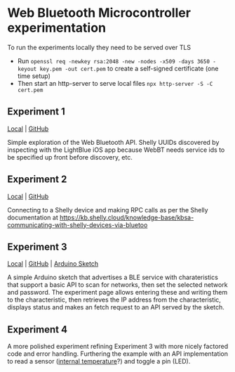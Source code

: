 Web Bluetooth Microcontroller experimentation
=================================

To run the experiments locally they need to be served over TLS

* Run `openssl req -newkey rsa:2048 -new -nodes -x509 -days 3650 -keyout key.pem -out cert.pem` to create a self-signed certificate (one time setup)
* Then start an http-server to serve local files `npx http-server -S -C cert.pem`

Experiment 1
------------
[Local](https://127.0.0.1:8080/experiment1.html) | [GitHub](https://darranshepherd.co.uk/WebBTuC/experiment1.html) 

Simple exploration of the Web Bluetooth API. Shelly UUIDs discovered by inspecting with the LightBlue iOS app because WebBT needs service ids to be specified up front before discovery, etc.

Experiment 2
------------
[Local](https://127.0.0.1:8080/experiment2.html) | [GitHub](https://darranshepherd.co.uk/WebBTuC/experiment2.html) 

Connecting to a Shelly device and making RPC calls as per the Shelly documentation at https://kb.shelly.cloud/knowledge-base/kbsa-communicating-with-shelly-devices-via-bluetoo

Experiment 3
------------
[Local](https://127.0.0.1:8080/experiment3.html) | [GitHub](https://darranshepherd.co.uk/WebBTuC/experiment3.html) | [Arduino Sketch](https://github.com/DarranShepherd/WebBTuC/blob/main/experiment3/experiment3.ino)

A simple Arduino sketch that advertises a BLE service with charateristics that support a basic API to scan for networks, then set the selected network and password. The experiment page allows entering these and writing them to the characteristic, then retrieves the IP address from the characteristic, displays status and makes an fetch request to an API served by the sketch.

Experiment 4
------------
A more polished experiment refining Experiment 3 with more nicely factored code and error handling. Furthering the example with an API implementation to read a sensor ([internal temperature](https://forum.arduino.cc/t/esp32-s2-built-in-temperature-sensor/1237935)?) and toggle a pin (LED).